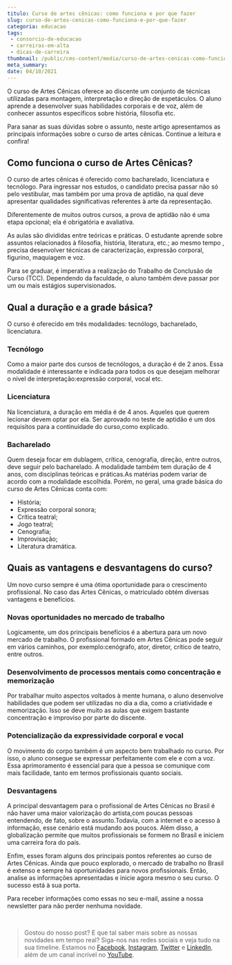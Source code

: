 ```yaml
---
titulo: Curso de artes cênicas: como funciona e por que fazer
slug: curso-de-artes-cenicas-como-funciona-e-por-que-fazer
categoria: educacao
tags:
 - consorcio-de-educacao
 - carreiras-em-alta
 - dicas-de-carreira
thumbnail: /public/cms-content/media/curso-de-artes-cenicas-como-funciona-e-por-que-fazer.jpeg
meta_summary: 
date: 04/10/2021
---
```

O curso de Artes Cênicas oferece ao discente um conjunto de técnicas utilizadas para montagem, interpretação e direção de espetáculos. O aluno aprende a desenvolver suas habilidades corporais e de voz, além de conhecer assuntos específicos sobre história, filosofia etc.

Para sanar as suas dúvidas sobre o assunto, neste artigo apresentamos as principais informações sobre o curso de artes cênicas. Continue a leitura e confira!

Como funciona o curso de Artes Cênicas?
---------------------------------------

O curso de artes cênicas é oferecido como bacharelado, licenciatura e tecnólogo. Para ingressar nos estudos, o candidato precisa passar não só pelo vestibular, mas também por uma prova de aptidão, na qual deve apresentar qualidades significativas referentes à arte da representação.

Diferentemente de muitos outros cursos, a prova de aptidão não é uma etapa opcional; ela é obrigatória e avaliativa.

As aulas são divididas entre teóricas e práticas. O estudante aprende sobre assuntos relacionados à filosofia, história, literatura, etc.; ao mesmo tempo , precisa desenvolver técnicas de caracterização, expressão corporal, figurino, maquiagem e voz.

Para se graduar, é imperativa a realização do Trabalho de Conclusão de Curso (TCC). Dependendo da faculdade, o aluno também deve passar por um ou mais estágios supervisionados.

Qual a duração e a grade básica?
--------------------------------

O curso é oferecido em três modalidades: tecnólogo, bacharelado, licenciatura.

### Tecnólogo

Como a maior parte dos cursos de tecnólogos, a duração é de 2 anos. Essa modalidade é interessante e indicada para todos os que desejam melhorar o nível de interpretação:expressão corporal, vocal etc.

### Licenciatura

Na licenciatura, a duração em média é de 4 anos. Aqueles que querem lecionar devem optar por ela. Ser aprovado no teste de aptidão é um dos requisitos para a continuidade do curso,como explicado.

### Bacharelado

Quem deseja focar em dublagem, crítica, cenografia, direção, entre outros, deve seguir pelo bacharelado. A modalidade também tem duração de 4 anos, com disciplinas teóricas e práticas.As matérias podem variar de acordo com a modalidade escolhida. Porém, no geral, uma grade básica do curso de Artes Cênicas conta com:

- História;
- Expressão corporal sonora;
- Crítica teatral;
- Jogo teatral;
- Cenografia;
- Improvisação;
- Literatura dramática.

Quais as vantagens e desvantagens do curso?
-------------------------------------------

Um novo curso sempre é uma ótima oportunidade para o crescimento profissional. No caso das Artes Cênicas, o matriculado obtém diversas vantagens e benefícios.

### Novas oportunidades no mercado de trabalho

Logicamente, um dos principais benefícios é a abertura para um novo mercado de trabalho. O profissional formado em Artes Cênicas pode seguir em vários caminhos, por exemplo:cenógrafo, ator, diretor, crítico de teatro, entre outros.

### Desenvolvimento de processos mentais como concentração e memorização

Por trabalhar muito aspectos voltados à mente humana, o aluno desenvolve habilidades que podem ser utilizadas no dia a dia, como a criatividade e memorização. Isso se deve muito as aulas que exigem bastante concentração e improviso por parte do discente.

### Potencialização da expressividade corporal e vocal

O movimento do corpo também é um aspecto bem trabalhado no curso. Por isso, o aluno consegue se expressar perfeitamente com ele e com a voz. Essa aprimoramento é essencial para que a pessoa se comunique com mais facilidade, tanto em termos profissionais quanto sociais.

### Desvantagens

A principal desvantagem para o profissional de Artes Cênicas no Brasil é não haver uma maior valorização do artista,com poucas pessoas entendendo, de fato, sobre o assunto.Todavia, com a internet e o acesso à informação, esse cenário está mudando aos poucos. Além disso, a globalização permite que muitos profissionais se formem no Brasil e iniciem uma carreira fora do país.

Enfim, esses foram alguns dos principais pontos referentes ao curso de Artes Cênicas. Ainda que pouco explorado, o mercado de trabalho no Brasil é extenso e sempre há oportunidades para novos profissionais. Então, analise as informações apresentadas e inicie agora mesmo o seu curso. O sucesso está à sua porta.

Para receber informações como essas no seu e-mail, assine a nossa newsletter para não perder nenhuma novidade.

‍

> Gostou do nosso post? E que tal saber mais sobre as nossas novidades em tempo real? Siga-nos nas redes sociais e veja tudo na sua timeline. Estamos no [Facebook](https://www.facebook.com/embracon/), [Instagram](https://www.instagram.com/embraconoficial/), [Twitter](https://twitter.com/embracon) e [LinkedIn](https://www.linkedin.com/company/1018875/), além de um canal incrível no [YouTube](https://www.youtube.com/channel/UCL-Y0mv9zc73Iek48NLUBzQ).
